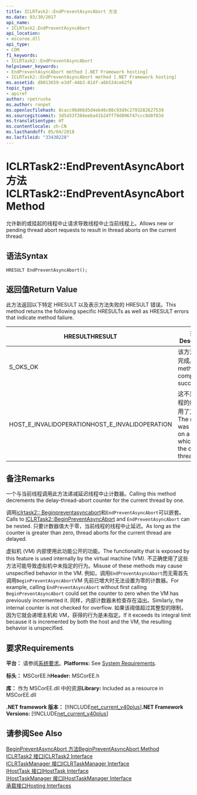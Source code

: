 ```yaml
---
title: ICLRTask2::EndPreventAsyncAbort 方法
ms.date: 03/30/2017
api_name:
- ICLRTask2.EndPreventAsyncAbort
api_location:
- mscoree.dll
api_type:
- COM
f1_keywords:
- ICLRTask2::EndPreventAsyncAbort
helpviewer_keywords:
- EndPreventAsyncAbort method [.NET Framework hosting]
- ICLRTask2::EndPreventAsyncAbort method [.NET Framework hosting]
ms.assetid: d8013659-e3df-44b3-814f-a6b534ce62f8
topic_type:
- apiref
author: rpetrusha
ms.author: ronpet
ms.openlocfilehash: 8cacc96d66d5d4eb46c08c93d9c2793282627539
ms.sourcegitcommit: 3d5d33f384eeba41b2dff79d096f47ccc8d8f03d
ms.translationtype: HT
ms.contentlocale: zh-CN
ms.lasthandoff: 05/04/2018
ms.locfileid: "33438228"
---
```

# <a name="iclrtask2endpreventasyncabort-method"></a><span data-ttu-id="b3d11-102">ICLRTask2::EndPreventAsyncAbort 方法</span><span class="sxs-lookup"><span data-stu-id="b3d11-102">ICLRTask2::EndPreventAsyncAbort Method</span></span>
<span data-ttu-id="b3d11-103">允许新的或挂起的线程中止请求导致线程中止当前线程上。</span><span class="sxs-lookup"><span data-stu-id="b3d11-103">Allows new or pending thread abort requests to result in thread aborts on the current thread.</span></span>  
  
## <a name="syntax"></a><span data-ttu-id="b3d11-104">语法</span><span class="sxs-lookup"><span data-stu-id="b3d11-104">Syntax</span></span>  
  
```  
HRESULT EndPreventAsyncAbort();  
```  
  
## <a name="return-value"></a><span data-ttu-id="b3d11-105">返回值</span><span class="sxs-lookup"><span data-stu-id="b3d11-105">Return Value</span></span>  
 <span data-ttu-id="b3d11-106">此方法返回以下特定 HRESULT 以及表示方法失败的 HRESULT 错误。</span><span class="sxs-lookup"><span data-stu-id="b3d11-106">This method returns the following specific HRESULTs as well as HRESULT errors that indicate method failure.</span></span>  
  
|<span data-ttu-id="b3d11-107">HRESULT</span><span class="sxs-lookup"><span data-stu-id="b3d11-107">HRESULT</span></span>|<span data-ttu-id="b3d11-108">描述</span><span class="sxs-lookup"><span data-stu-id="b3d11-108">Description</span></span>|  
|-------------|-----------------|  
|<span data-ttu-id="b3d11-109">S_OK</span><span class="sxs-lookup"><span data-stu-id="b3d11-109">S_OK</span></span>|<span data-ttu-id="b3d11-110">该方法已成功完成。</span><span class="sxs-lookup"><span data-stu-id="b3d11-110">The method completed successfully.</span></span>|  
|<span data-ttu-id="b3d11-111">HOST_E_INVALIDOPERATION</span><span class="sxs-lookup"><span data-stu-id="b3d11-111">HOST_E_INVALIDOPERATION</span></span>|<span data-ttu-id="b3d11-112">这不是当前线程的线程上调用了方法。</span><span class="sxs-lookup"><span data-stu-id="b3d11-112">The method was called on a thread which is not the current thread.</span></span>|  
  
## <a name="remarks"></a><span data-ttu-id="b3d11-113">备注</span><span class="sxs-lookup"><span data-stu-id="b3d11-113">Remarks</span></span>  
 <span data-ttu-id="b3d11-114">一个与当前线程调用此方法递减延迟线程中止计数器。</span><span class="sxs-lookup"><span data-stu-id="b3d11-114">Calling this method decrements the delay-thread-abort counter for the current thread by one.</span></span>  
  
 <span data-ttu-id="b3d11-115">调用[iclrtask2:: Beginpreventasyncabort](../../../../docs/framework/unmanaged-api/hosting/iclrtask2-beginpreventasyncabort-method.md)和`EndPreventAsyncAbort`可以嵌套。</span><span class="sxs-lookup"><span data-stu-id="b3d11-115">Calls to [ICLRTask2::BeginPreventAsyncAbort](../../../../docs/framework/unmanaged-api/hosting/iclrtask2-beginpreventasyncabort-method.md) and `EndPreventAsyncAbort` can be nested.</span></span> <span data-ttu-id="b3d11-116">只要计数器值大于零，当前线程的线程中止延迟。</span><span class="sxs-lookup"><span data-stu-id="b3d11-116">As long as the counter is greater than zero, thread aborts for the current thread are delayed.</span></span>  
  
 <span data-ttu-id="b3d11-117">虚拟机 (VM) 内部使用此功能公开的功能。</span><span class="sxs-lookup"><span data-stu-id="b3d11-117">The functionality that is exposed by this feature is used internally by the virtual machine (VM).</span></span> <span data-ttu-id="b3d11-118">不正确使用了这些方法可能导致虚拟机中未指定的行为。</span><span class="sxs-lookup"><span data-stu-id="b3d11-118">Misuse of these methods may cause unspecified behavior in the VM.</span></span> <span data-ttu-id="b3d11-119">例如，调用`EndPreventAsyncAbort`而无需首先调用`BeginPreventAsyncAbort`VM 先前已增大时无法设置为零的计数器。</span><span class="sxs-lookup"><span data-stu-id="b3d11-119">For example, calling `EndPreventAsyncAbort` without first calling `BeginPreventAsyncAbort` could set the counter to zero when the VM has previously incremented it.</span></span> <span data-ttu-id="b3d11-120">同样，内部计数器未检查存在溢出。</span><span class="sxs-lookup"><span data-stu-id="b3d11-120">Similarly, the internal counter is not checked for overflow.</span></span> <span data-ttu-id="b3d11-121">如果该阈值超过其整型的限制，因为它就会递增主机和 VM，获得的行为是未指定。</span><span class="sxs-lookup"><span data-stu-id="b3d11-121">If it exceeds its integral limit because it is incremented by both the host and the VM, the resulting behavior is unspecified.</span></span>  
  
## <a name="requirements"></a><span data-ttu-id="b3d11-122">要求</span><span class="sxs-lookup"><span data-stu-id="b3d11-122">Requirements</span></span>  
 <span data-ttu-id="b3d11-123">**平台：** 请参阅[系统要求](../../../../docs/framework/get-started/system-requirements.md)。</span><span class="sxs-lookup"><span data-stu-id="b3d11-123">**Platforms:** See [System Requirements](../../../../docs/framework/get-started/system-requirements.md).</span></span>  
  
 <span data-ttu-id="b3d11-124">**标头：** MSCorEE.h</span><span class="sxs-lookup"><span data-stu-id="b3d11-124">**Header:** MSCorEE.h</span></span>  
  
 <span data-ttu-id="b3d11-125">**库：** 作为 MSCorEE.dll 中的资源</span><span class="sxs-lookup"><span data-stu-id="b3d11-125">**Library:** Included as a resource in MSCorEE.dll</span></span>  
  
 <span data-ttu-id="b3d11-126">**.NET framework 版本：** [!INCLUDE[net_current_v40plus](../../../../includes/net-current-v40plus-md.md)]</span><span class="sxs-lookup"><span data-stu-id="b3d11-126">**.NET Framework Versions:** [!INCLUDE[net_current_v40plus](../../../../includes/net-current-v40plus-md.md)]</span></span>  
  
## <a name="see-also"></a><span data-ttu-id="b3d11-127">请参阅</span><span class="sxs-lookup"><span data-stu-id="b3d11-127">See Also</span></span>  
 [<span data-ttu-id="b3d11-128">BeginPreventAsyncAbort 方法</span><span class="sxs-lookup"><span data-stu-id="b3d11-128">BeginPreventAsyncAbort Method</span></span>](../../../../docs/framework/unmanaged-api/hosting/iclrtask2-beginpreventasyncabort-method.md)  
 [<span data-ttu-id="b3d11-129">ICLRTask2 接口</span><span class="sxs-lookup"><span data-stu-id="b3d11-129">ICLRTask2 Interface</span></span>](../../../../docs/framework/unmanaged-api/hosting/iclrtask2-interface.md)  
 [<span data-ttu-id="b3d11-130">ICLRTaskManager 接口</span><span class="sxs-lookup"><span data-stu-id="b3d11-130">ICLRTaskManager Interface</span></span>](../../../../docs/framework/unmanaged-api/hosting/iclrtaskmanager-interface.md)  
 [<span data-ttu-id="b3d11-131">IHostTask 接口</span><span class="sxs-lookup"><span data-stu-id="b3d11-131">IHostTask Interface</span></span>](../../../../docs/framework/unmanaged-api/hosting/ihosttask-interface.md)  
 [<span data-ttu-id="b3d11-132">IHostTaskManager 接口</span><span class="sxs-lookup"><span data-stu-id="b3d11-132">IHostTaskManager Interface</span></span>](../../../../docs/framework/unmanaged-api/hosting/ihosttaskmanager-interface.md)  
 [<span data-ttu-id="b3d11-133">承载接口</span><span class="sxs-lookup"><span data-stu-id="b3d11-133">Hosting Interfaces</span></span>](../../../../docs/framework/unmanaged-api/hosting/hosting-interfaces.md)
